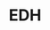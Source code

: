 ---
title: EDH
crosslinks:
- CompetitiveEDH
- magicTCG
- youtubefactsbot
- LabManiacs
- magicthecirclejerking
- youtubot
- u_imguralbumbot
- competitiveedh
- MassdropBot
- tmsbmeta
- custommagic
- foilmtg
- alotabot
- xkcd
- mtgfinance
- mtgjudge
- MagicMeetups
- Magicdeckbuilding
- PauperEDH
- nohomo_bot
---